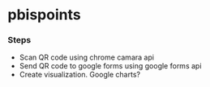 # pbispoints

### Steps
- Scan QR code using chrome camara api 
- Send QR code to google forms using google forms api
- Create visualization. Google charts?
